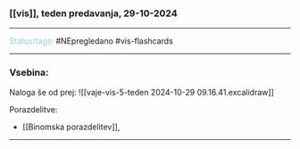 ### [[vis]], teden predavanja, 29-10-2024
---

<font color="#92cddc">Status/tags:</font> #NEpregledano #vis-flashcards 

---

### Vsebina:

Naloga še od prej:
![[vaje-vis-5-teden 2024-10-29 09.16.41.excalidraw]]

Porazdelitve:
- [[Binomska porazdelitev]],

---
